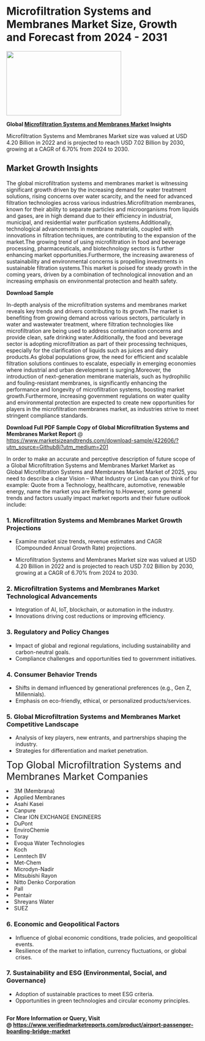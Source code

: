 <H1>Microfiltration Systems and Membranes Market Size, Growth and Forecast from 2024 - 2031</H1><img class="aligncenter size-medium wp-image-584254" src="https://thirdeyenews.in/wp-content/uploads/2024/09/Global-Market-Research-300x168.jpeg" alt="" width="300" height="168" /><p><strong>Global&nbsp;<a href="https://www.marketsizeandtrends.com/download-sample/422606/?utm_source=Github8j?utm_medium=201">Microfiltration Systems and Membranes Market</a> Insights</strong></p><p>Microfiltration Systems and Membranes Market size was valued at USD 4.20 Billion in 2022 and is projected to reach USD 7.02 Billion by 2030, growing at a CAGR of 6.70% from 2024 to 2030.</p><p><h2>Market Growth Insights</h2> <p>The global microfiltration systems and membranes market is witnessing significant growth driven by the increasing demand for water treatment solutions, rising concerns over water scarcity, and the need for advanced filtration technologies across various industries.Microfiltration membranes, known for their ability to separate particles and microorganisms from liquids and gases, are in high demand due to their efficiency in industrial, municipal, and residential water purification systems.Additionally, technological advancements in membrane materials, coupled with innovations in filtration techniques, are contributing to the expansion of the market.The growing trend of using microfiltration in food and beverage processing, pharmaceuticals, and biotechnology sectors is further enhancing market opportunities.Furthermore, the increasing awareness of sustainability and environmental concerns is propelling investments in sustainable filtration systems.This market is poised for steady growth in the coming years, driven by a combination of technological innovation and an increasing emphasis on environmental protection and health safety.</p> <p><strong>Download Sample</strong></p> <p>In-depth analysis of the microfiltration systems and membranes market reveals key trends and drivers contributing to its growth.The market is benefiting from growing demand across various sectors, particularly in water and wastewater treatment, where filtration technologies like microfiltration are being used to address contamination concerns and provide clean, safe drinking water.Additionally, the food and beverage sector is adopting microfiltration as part of their processing techniques, especially for the clarification of liquids such as juices and dairy products.As global populations grow, the need for efficient and scalable filtration solutions continues to escalate, especially in emerging economies where industrial and urban development is surging.Moreover, the introduction of next-generation membrane materials, such as hydrophilic and fouling-resistant membranes, is significantly enhancing the performance and longevity of microfiltration systems, boosting market growth.Furthermore, increasing government regulations on water quality and environmental protection are expected to create new opportunities for players in the microfiltration membranes market, as industries strive to meet stringent compliance standards.<p><span class=""><strong>Download Full PDF Sample Copy of Global Microfiltration Systems and Membranes Market Report</strong> @ <a href="https://www.marketsizeandtrends.com/download-sample/422606/?utm_source=Github8j?utm_medium=201" target="_blank">https://www.marketsizeandtrends.com/download-sample/422606/?utm_source=Github8j?utm_medium=201</a></span></p><p>In order to make an accurate and perceptive description of future scope of a Global&nbsp;Microfiltration Systems and Membranes Market Market as Global&nbsp;Microfiltration Systems and Membranes Market Market of 2025, you need to describe a clear Vision &ndash; What Industry or Linda can you think of for example: Quote from a Technology, healthcare, automotive, renewable energy, name the market you are Reffering to.However, some general trends and factors usually impact market reports and their future outlook include:</p><h3>1.&nbsp;<strong>Microfiltration Systems and Membranes Market Growth Projections</strong></h3><ul><li>Examine market size trends, revenue estimates and CAGR (Compounded Annual Growth Rate) projections.</li><li><p>Microfiltration Systems and Membranes Market size was valued at USD 4.20 Billion in 2022 and is projected to reach USD 7.02 Billion by 2030, growing at a CAGR of 6.70% from 2024 to 2030.</p></li></ul><h3>2.&nbsp;<strong>Microfiltration Systems and Membranes Market Technological Advancements</strong></h3><ul><li>Integration of AI, IoT, blockchain, or automation in the industry.</li><li>Innovations driving cost reductions or improving efficiency.</li></ul><h3>3.&nbsp;<strong>Regulatory and Policy Changes</strong></h3><ul><li>Impact of global and regional regulations, including sustainability and carbon-neutral goals.</li><li>Compliance challenges and opportunities tied to government initiatives.</li></ul><h3>4.&nbsp;<strong>Consumer Behavior Trends</strong></h3><ul><li>Shifts in demand influenced by generational preferences (e.g., Gen Z, Millennials).</li><li>Emphasis on eco-friendly, ethical, or personalized products/services.</li></ul><h3>5.&nbsp;<strong>Global Microfiltration Systems and Membranes Market Competitive Landscape</strong></h3><ul><li>Analysis of key players, new entrants, and partnerships shaping the industry.</li><li>Strategies for differentiation and market penetration.</li></ul><p data-pm-slice="1 1 []"><span style="color: inherit; font-family: inherit; font-size: 25px;">Top Global Microfiltration Systems and Membranes Market Companies</span></p><div class="" data-test-id=""><p><li>3M (Membrana)</li><li> Applied Membranes</li><li> Asahi Kasei</li><li> Canpure</li><li> Clear ION EXCHANGE ENGINEERS</li><li> DuPont</li><li> EnviroChemie</li><li> Toray</li><li> Evoqua Water Technologies</li><li> Koch</li><li> Lenntech BV</li><li> Met-Chem</li><li> Microdyn-Nadir</li><li> Mitsubishi Rayon</li><li> Nitto Denko Corporation</li><li> Pall</li><li> Pentair</li><li> Shreyans Water</li><li> SUEZ</li></p></div><h3>6.&nbsp;<strong>Economic and Geopolitical Factors</strong></h3><ul><li>Influence of global economic conditions, trade policies, and geopolitical events.</li><li>Resilience of the market to inflation, currency fluctuations, or global crises.</li></ul><h3>7.&nbsp;<strong>Sustainability and ESG (Environmental, Social, and Governance)</strong></h3><ul><li>Adoption of sustainable practices to meet ESG criteria.</li><li>Opportunities in green technologies and circular economy principles.</li></ul><h2><strong style="font-size: 14px;">For More Information or Query, Visit @&nbsp;</strong><a style="background-color: #ffffff; font-size: 14px;" href="https://www.marketsizeandtrends.com/report/microfiltration-systems-and-membranes-market/" target="_blank">https://www.verifiedmarketreports.com/product/airport-passenger-boarding-bridge-market</a></h2>
